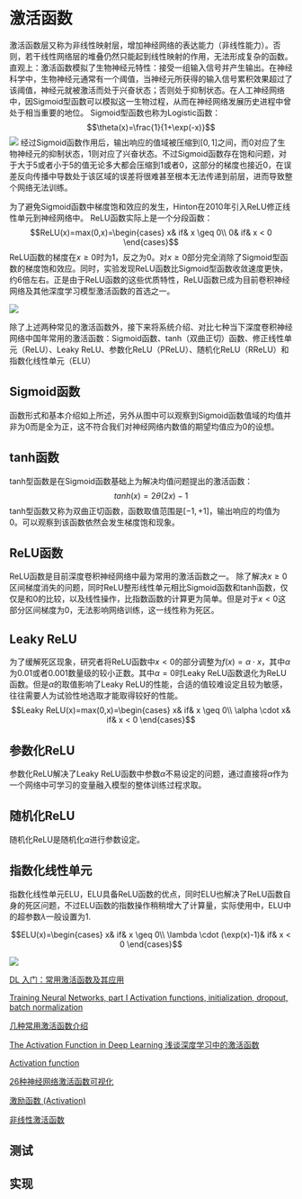 # 激活函数

激活函数层又称为非线性映射层，增加神经网络的表达能力（非线性能力）。否则，若干线性网络层的堆叠仍然只能起到线性映射的作用，无法形成复杂的函数。
直观上：激活函数模拟了生物神经元特性：接受一组输入信号并产生输出。在神经科学中，生物神经元通常有一个阈值，当神经元所获得的输入信号累积效果超过了该阈值，神经元就被激活而处于兴奋状态；否则处于抑制状态。在人工神经网络中，因Sigmoid型函数可以模拟这一生物过程，从而在神经网络发展历史进程中曾处于相当重要的地位。
Sigmoid型函数也称为Logistic函数：
$$\theta(x)=\frac{1}{1+\exp(-x)}$$
![](http://chenguanfuqq.gitee.io/tuquan/img_2018_3/2018-03-21_11.24.07.png)
经过Sigmoid函数作用后，输出响应的值域被压缩到$[0,1]$之间，而0对应了生物神经元的抑制状态，1则对应了兴奋状态。不过Sigmoid函数存在饱和问题，对于大于5或者小于5的值无论多大都会压缩到1或者0，这部分的梯度也接近0，在误差反向传播中导数处于该区域的误差将很难甚至根本无法传递到前层，进而导致整个网络无法训练。

为了避免Sigmoid函数中梯度饱和效应的发生，Hinton在2010年引入ReLU修正线性单元到神经网络中。
ReLU函数实际上是一个分段函数：
$$ReLU(x)=max(0,x)=\begin{cases}
x& if& x \geq 0\\
0& if& x < 0
\end{cases}$$
ReLU函数的梯度在$x \geq 0$时为1，反之为0。对$x \geq 0$部分完全消除了Sigmoid型函数的梯度饱和效应。同时，实验发现ReLU函数比Sigmoid型函数收敛速度更快，约6倍左右。正是由于ReLU函数的这些优质特性，ReLU函数已成为目前卷积神经网络及其他深度学习模型激活函数的首选之一。

![](http://chenguanfuqq.gitee.io/tuquan/img_2018_3/2018-03-21_11.41.25.png)

除了上述两种常见的激活函数外，接下来将系统介绍、对比七种当下深度卷积神经网络中国年常用的激活函数：Sigmoid函数、tanh（双曲正切）函数、修正线性单元（ReLU）、Leaky ReLU、参数化ReLU（PReLU）、随机化ReLU（RReLU）和指数化线性单元（ELU）

## Sigmoid函数
函数形式和基本介绍如上所述，另外从图中可以观察到Sigmoid函数值域的均值并非为0而是全为正，这不符合我们对神经网络内数值的期望均值应为0的设想。

## tanh函数
tanh型函数是在Sigmoid函数基础上为解决均值问题提出的激活函数：
$$tanh(x)=2\theta(2x)-1$$
tanh型函数又称为双曲正切函数，函数取值范围是$[-1,+1]$，输出响应的均值为0。可以观察到该函数依然会发生梯度饱和现象。

## ReLU函数
ReLU函数是目前深度卷积神经网络中最为常用的激活函数之一。
除了解决$x \geq 0$区间梯度消失的问题，同时ReLU整形线性单元相比Sigmoid函数和tanh函数，仅仅是和0的比较，以及线性操作，比指数函数的计算更为简单。但是对于$x < 0$这部分区间梯度为0，无法影响网络训练，这一线性称为死区。

## Leaky ReLU
为了缓解死区现象，研究者将ReLU函数中$x<0$的部分调整为$f(x)=\alpha \cdot x$，其中$\alpha$为0.01或者0.001数量级的较小正数。其中$\alpha=0$时Leaky ReLU函数退化为ReLU函数。但是$\alpha$的取值影响了Leaky ReLU的性能，合适的值较难设定且较为敏感，往往需要人为试验性地选取才能取得较好的性能。
$$Leaky ReLU(x)=max(0,x)=\begin{cases}
x& if& x \geq 0\\
\alpha \cdot x& if& x < 0
\end{cases}$$

## 参数化ReLU
参数化ReLU解决了Leaky ReLU函数中参数$\alpha$不易设定的问题，通过直接将$\alpha$作为一个网络中可学习的变量融入模型的整体训练过程求取。

## 随机化ReLU
随机化ReLU是随机化$\alpha$进行参数设定。

## 指数化线性单元

指数化线性单元ELU，ELU具备ReLU函数的优点，同时ELU也解决了ReLU函数自身的死区问题，不过ELU函数的指数操作稍稍增大了计算量，实际使用中，ELU中的超参数$\lambda$一般设置为1.

$$ELU(x)=\begin{cases}
x& if& x \geq 0\\
\lambda \cdot (\exp(x)-1)& if& x < 0
\end{cases}$$

![](http://chenguanfuqq.gitee.io/tuquan/img_2018_3/2018-03-21_1.08.28.png)

[DL 入门：常用激活函数及其应用](https://www.davex.pw/2017/10/11/activation-function/)

[Training Neural Networks, part I Activation functions, initialization, dropout, batch normalization](http://cs231n.stanford.edu/slides/2017/cs231n_2017_lecture6.pdf)

[几种常用激活函数介绍](http://wowx.info/posts/20160624/)

[The Activation Function in Deep Learning 浅谈深度学习中的激活函数](https://www.cnblogs.com/rgvb178/p/6055213.html)

[Activation function](https://en.wikipedia.org/wiki/Activation_function)

[26种神经网络激活函数可视化](https://www.jiqizhixin.com/articles/2017-10-10-3)

[激励函数 (Activation)](https://morvanzhou.github.io/tutorials/machine-learning/torch/2-03-activation/)

[非线性激活函数](https://pytorch-cn.readthedocs.io/zh/latest/package_references/functional/#_1)

## 测试

## 实现
